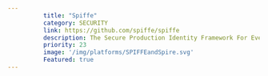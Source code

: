 ```yaml
---
          title: "Spiffe"
          category: SECURITY
          link: https://github.com/spiffe/spiffe
          description: The Secure Production Identity Framework For Everyone (SPIFFE) Project defines a framework and set of standards for identifying and securing communications between web-based services.
          priority: 23
          image: '/img/platforms/SPIFFEandSpire.svg'
          Featured: true
---
```

          